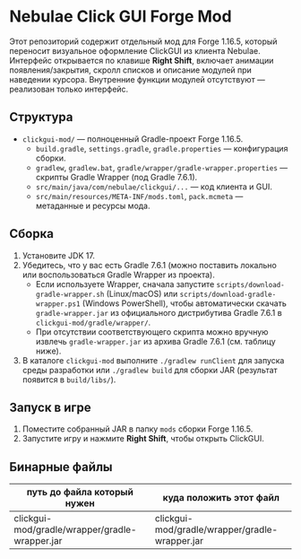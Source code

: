 # Nebulae Click GUI Forge Mod

Этот репозиторий содержит отдельный мод для Forge 1.16.5, который переносит визуальное оформление ClickGUI из клиента Nebulae. Интерфейс открывается по клавише **Right Shift**, включает анимации появления/закрытия, скролл списков и описание модулей при наведении курсора. Внутренние функции модулей отсутствуют — реализован только интерфейс.

## Структура
- `clickgui-mod/` — полноценный Gradle-проект Forge 1.16.5.
  - `build.gradle`, `settings.gradle`, `gradle.properties` — конфигурация сборки.
  - `gradlew`, `gradlew.bat`, `gradle/wrapper/gradle-wrapper.properties` — скрипты Gradle Wrapper (под Gradle 7.6.1).
  - `src/main/java/com/nebulae/clickgui/...` — код клиента и GUI.
  - `src/main/resources/META-INF/mods.toml`, `pack.mcmeta` — метаданные и ресурсы мода.

## Сборка
1. Установите JDK 17.
2. Убедитесь, что у вас есть Gradle 7.6.1 (можно поставить локально или воспользоваться Gradle Wrapper из проекта).
   - Если используете Wrapper, сначала запустите `scripts/download-gradle-wrapper.sh` (Linux/macOS) или `scripts/download-gradle-wrapper.ps1` (Windows PowerShell), чтобы автоматически скачать `gradle-wrapper.jar` из официального дистрибутива Gradle 7.6.1 в `clickgui-mod/gradle/wrapper/`.
   - При отсутствии соответствующего скрипта можно вручную извлечь `gradle-wrapper.jar` из архива Gradle 7.6.1 (см. таблицу ниже).
3. В каталоге `clickgui-mod` выполните `./gradlew runClient` для запуска среды разработки или `./gradlew build` для сборки JAR (результат появится в `build/libs/`).

## Запуск в игре
1. Поместите собранный JAR в папку `mods` сборки Forge 1.16.5.
2. Запустите игру и нажмите **Right Shift**, чтобы открыть ClickGUI.

## Бинарные файлы
путь до файла который нужен | куда положить этот файл
--- | ---
clickgui-mod/gradle/wrapper/gradle-wrapper.jar | clickgui-mod/gradle/wrapper/gradle-wrapper.jar
